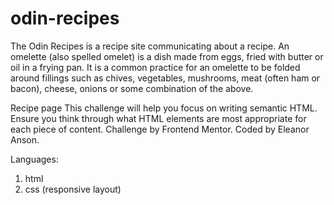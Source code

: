# odin-recipes
The Odin Recipes is a recipe site communicating about a recipe. An omelette (also spelled omelet) is a dish made from eggs, fried with butter or oil in a frying pan. It is a common practice for an omelette to be folded around fillings such as chives, vegetables, mushrooms, meat (often ham or bacon), cheese, onions or some combination of the above.

Recipe page
This challenge will help you focus on writing semantic HTML. Ensure you think through what HTML elements are most appropriate for each piece of content. Challenge by Frontend Mentor. Coded by Eleanor Anson.

Languages:
1. html
2. css (responsive layout)